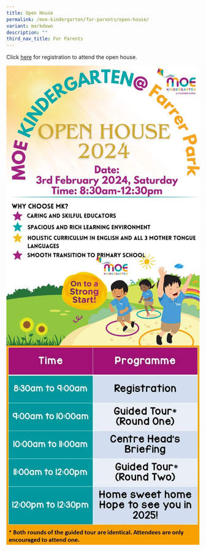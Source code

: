 ```yaml
---
title: Open House
permalink: /moe-kindergarten/for-parents/open-house/
variant: markdown
description: ""
third_nav_title: For Parents
---
```

Click [here](https://form.gov.sg/654c2c4128c6d00011d38319) for registration to attend the open house.

<img align="center" src="/images/MK/MK_Open_House_Poster_2024.jpg">

<img align="center" src="/images/MK/Open_House_Schedule.jpg">